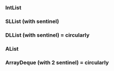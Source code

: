 ### IntList 



### SLList (with sentinel)



### DLList (with sentinel) = circularly



### AList



### ArrayDeque (with 2 sentinel) = circularly
